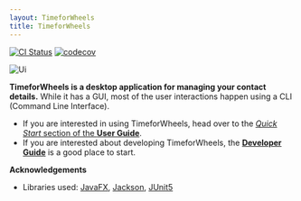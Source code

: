 ```yaml
---
layout: TimeforWheels
title: TimeforWheels
---
```



[![CI Status](https://github.com/AY2021S2-CS2103T-W10-3/tp/workflows/Java%20CI/badge.svg)](https://github.com/AY2021S2-CS2103T-W10-3/tp/actions)
[![codecov](https://codecov.io/gh/AY2021S2-CS2103T-W10-3/tp/branch/master/graph/badge.svg)](https://codecov.io/gh/AY2021S2-CS2103T-W10-3/tp)


![Ui](images/Ui.png)

**TimeforWheels is a desktop application for managing your contact details.** While it has a GUI, most of the user interactions happen using a CLI (Command Line Interface).

* If you are interested in using TimeforWheels, head over to the [_Quick Start_ section of the **User Guide**](UserGuide.html#quick-start).
* If you are interested about developing TimeforWheels, the [**Developer Guide**](DeveloperGuide.html) is a good place to start.


**Acknowledgements**

* Libraries used: [JavaFX](https://openjfx.io/), [Jackson](https://github.com/FasterXML/jackson), [JUnit5](https://github.com/junit-team/junit5)

